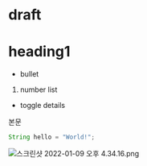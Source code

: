 # draft

# heading1

-   bullet

1. number list

-   toggle
    details

본문

```java
String hello = "World!";
```

![스크린샷 2022-01-09 오후 4.34.16.png](./assets/스크린샷_2022-01-09_오후_4.34.16)
